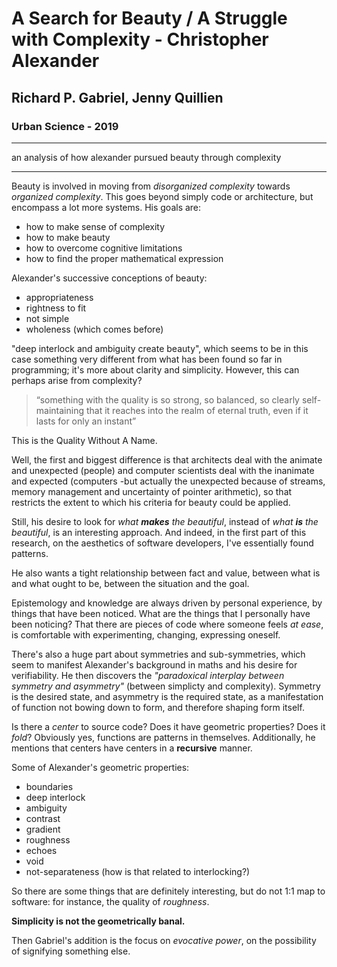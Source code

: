 # A Search for Beauty / A Struggle with Complexity - Christopher Alexander

## Richard P. Gabriel, Jenny Quillien

### Urban Science - 2019

---

an analysis of how alexander pursued beauty through complexity

---

Beauty is involved in moving from *disorganized complexity* towards *organized complexity*. This goes beyond simply code or architecture, but encompass a lot more systems. His goals are:

- how to make sense of complexity
- how to make beauty
- how to overcome cognitive limitations
- how to find the proper mathematical expression

Alexander's successive conceptions of beauty:

- appropriateness
- rightness to fit
- not simple
- wholeness (which comes before)

"deep interlock and ambiguity create beauty", which seems to be in this case something very different from what has been found so far in programming; it's more about clarity and simplicity. However, this can perhaps arise from complexity?

> “something with the quality is so strong, so balanced, so clearly self-maintaining that it reaches into the realm of eternal truth, even if it lasts for only an instant”

This is the Quality Without A Name.

Well, the first and biggest difference is that architects deal with the animate and unexpected (people) and computer scientists deal with the inanimate and expected (computers -but actually the unexpected because of streams, memory management and uncertainty of pointer arithmetic), so that restricts the extent to which his criteria for beauty could be applied.

Still, his desire to look for *what **makes** the beautiful*, instead of *what **is** the beautiful*, is an interesting approach. And indeed, in the first part of this research, on the aesthetics of software developers, I've essentially found patterns.

He also wants a tight relationship between fact and value, between what is and what ought to be, between the situation and the goal.

Epistemology and knowledge are always driven by personal experience, by things that have been noticed. What are the things that I personally have been noticing? That there are pieces of code where someone feels *at ease*, is comfortable with experimenting, changing, expressing oneself.

There's also a huge part about symmetries and sub-symmetries, which seem to manifest Alexander's background in maths and his desire for verifiability. He then discovers the *"paradoxical interplay between symmetry and asymmetry"* (between simplicty and complexity). Symmetry is the desired state, and asymmetry is the required state, as a manifestation of function not bowing down to form, and therefore shaping form itself.

Is there a *center* to source code? Does it have geometric properties? Does it *fold*? Obviously yes, functions are patterns in themselves. Additionally, he mentions that centers have centers in a **recursive** manner.

Some of Alexander's geometric properties:

- boundaries
- deep interlock
- ambiguity
- contrast
- gradient
- roughness
- echoes
- void
- not-separateness (how is that related to interlocking?)

So there are some things that are definitely interesting, but do not 1:1 map to software: for instance, the quality of *roughness*.

**Simplicity is not the geometrically banal.**

Then Gabriel's addition is the focus on *evocative power*, on the possibility of signifying something else.
